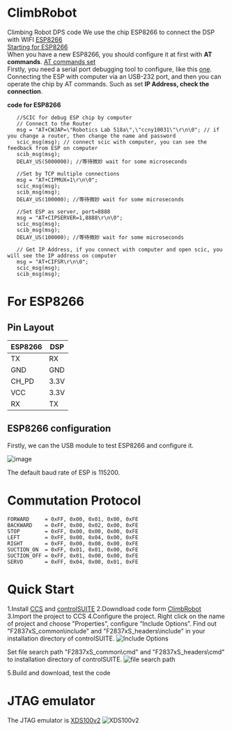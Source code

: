 # ClimbRobot
Climbing Robot DPS code
We use the chip ESP8266 to connect the DSP with WIFI [ESP8266](https://en.wikipedia.org/wiki/ESP8266)    
[Starting for ESP8266](https://circuitdigest.com/microcontroller-projects/how-to-use-at-commands-with-esp8266-module)      
When you have a new ESP8266, you should configure it at first with **AT commands**.  [AT commands set](https://www.espressif.com/sites/default/files/documentation/4a-esp8266_at_instruction_set_en.pdf)     
Firstly, you need a serial port debugging tool to configure, like this [one](https://github.com/Neutree/COMTool/releases).   
Connecting the ESP with computer via an USB-232 port, and then you can operate the chip by AT commands. Such as set **IP Address, check the connection**.


**code for ESP8266**	
```
   //SCIC for debug ESP chip by computer
   // Connect to the Router
   msg = "AT+CWJAP=\"Robotics Lab 518a\",\"ccny10031\"\r\n\0"; // if you change a router, then change the name and password
   scic_msg(msg); // connect scic with computer, you can see the feedback from ESP on computer
   scib_msg(msg);
   DELAY_US(5000000); //等待微妙 wait for some microseconds

   //Set by TCP multiple connections
   msg = "AT+CIPMUX=1\r\n\0";
   scic_msg(msg);
   scib_msg(msg);
   DELAY_US(100000); //等待微妙 wait for some microseconds

   //Set ESP as server, port=8888
   msg = "AT+CIPSERVER=1,8888\r\n\0";
   scic_msg(msg);
   scib_msg(msg);
   DELAY_US(100000); //等待微妙 wait for some microseconds

   // Get IP Address, if you connect with computer and open scic, you will see the IP address on computer
   msg = "AT+CIFSR\r\n\0";
   scic_msg(msg);
   scib_msg(msg);
```

# For ESP8266
## Pin Layout

ESP8266 | DSP
---|---
TX | RX
GND | GND
CH_PD | 3.3V
VCC | 3.3V
RX | TX

## ESP8266 configuration 

Firstly, we can the USB module to test ESP8266 and configure it.       

![image](https://ss1.bdstatic.com/70cFuXSh_Q1YnxGkpoWK1HF6hhy/it/u=3711389681,1822270054&fm=27&gp=0.jpg)      

The default baud rate of ESP is 115200.

# Commutation Protocol
	FORWARD     = 0xFF, 0x00, 0x01, 0x00, 0xFE
	BACKWARD    = 0xFF, 0x00, 0x02, 0x00, 0xFE
	STOP        = 0xFF, 0x00, 0x00, 0x00, 0xFE
	LEFT        = 0xFF, 0x00, 0x04, 0x00, 0xFE
	RIGHT       = 0xFF, 0x00, 0x08, 0x00, 0xFE
	SUCTION_ON  = 0xFF, 0x01, 0x01, 0x00, 0xFE
	SUCTION_OFF = 0xFF, 0x01, 0x00, 0x00, 0xFE
	SERVO       = 0xFF, 0x04, 0x00, 0x01, 0xFE

# Quick Start
1.Install [CCS](http://www.ti.com/tool/CCSTUDIO) and [controlSUITE](http://www.ti.com/tool/CONTROLSUITE)
2.Downdload code form [ClimbRobot](https://github.com/liuzhaoming5954/ClimbRobot)
3.Import the project to CCS
4.Configure the project. Right click on the name of project and choose "Properties", configure “Include Options”. Find out "F2837xS_common\include" and "F2837xS_headers\include" in your installation directory of controlSUITE.
![Include Options](http://www.21ic.com/d/file/201601/c7eb07e699c54bb394a7fc358b5e75f2.png)

Set file search path "F2837xS_common\cmd" and "F2837xS_headers\cmd" to installation directory of controlSUITE.
![file search path](http://www.21ic.com/d/file/201601/e7b0d28a352bc603ea7cfc8fcb68d932.png)

5.Build and download, test the code

# JTAG emulator
The JTAG emulator is [XDS100v2](https://www.digikey.com/products/en?mpart=TMDSEMU100V2U-14T&v=296)
![XDS100v2](https://media.digikey.com/Photos/Texas%20Instr%20Photos/TMDSEMU100V2U-14T_sml.jpg)
